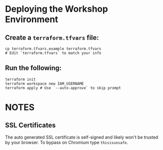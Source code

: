 # Deploying the Workshop Environment

## Create a `terraform.tfvars` file:

```
cp terraform.tfvars.example terraform.tfvars
# Edit `terraform.tfvars` to match your info
```

## Run the following:

```
terraform init
terraform workspace new IAM_USERNAME
terraform apply # Use `--auto-approve` to skip prompt
```

# NOTES

## SSL Certificates

The auto generated SSL certificate is self-signed and likely won't be trusted by your browser. To bypass on Chromium type `thisisunsafe`.

